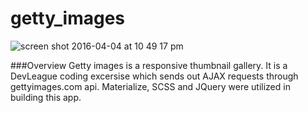 # getty_images

![screen shot 2016-04-04 at 10 49 17 pm](https://cloud.githubusercontent.com/assets/14135082/14277539/430c468c-fabf-11e5-9632-7557199d253f.png)

###Overview
Getty images is a responsive thumbnail gallery. It is a DevLeague coding excersise which sends out AJAX requests through gettyimages.com api. Materialize, SCSS and JQuery were utilized in building this app.

